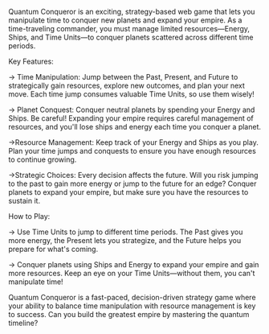 Quantum Conqueror is an exciting, strategy-based web game that lets you manipulate time to conquer new planets and expand your empire. As a time-traveling commander, you must manage limited resources—Energy, Ships, and Time Units—to conquer planets scattered across different time periods.

Key Features:

-> Time Manipulation: Jump between the Past, Present, and Future to strategically gain resources, explore new outcomes, and plan your next move. Each time jump consumes valuable Time Units, so use them wisely!


-> Planet Conquest: Conquer neutral planets by spending your Energy and Ships. Be careful! Expanding your empire requires careful management of resources, and you'll lose ships and energy each time you conquer a planet.


->Resource Management: Keep track of your Energy and Ships as you play. Plan your time jumps and conquests to ensure you have enough resources to continue growing.


->Strategic Choices: Every decision affects the future. Will you risk jumping to the past to gain more energy or jump to the future for an edge? Conquer planets to expand your empire, but make sure you have the resources to sustain it.


How to Play:

-> Use Time Units to jump to different time periods. The Past gives you more energy, the Present lets you strategize, and the Future helps you prepare for what's coming.


-> Conquer planets using Ships and Energy to expand your empire and gain more resources.
Keep an eye on your Time Units—without them, you can't manipulate time!


Quantum Conqueror is a fast-paced, decision-driven strategy game where your ability to balance time manipulation with resource management is key to success. Can you build the greatest empire by mastering the quantum timeline?
